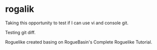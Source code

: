 # rogalik

Taking this opportunity to test if I can use vi and console git.

Testing git diff.

Roguelike created basing on RogueBasin's Complete Roguelike Tutorial.
